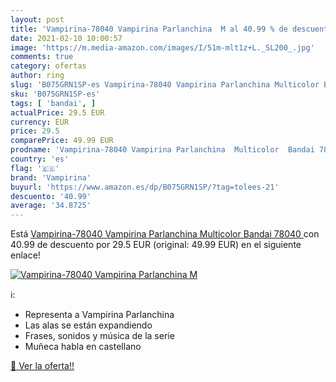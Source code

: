 ```yaml
---
layout: post
title: 'Vampirina-78040 Vampirina Parlanchina  M al 40.99 % de descuento'
date: 2021-02-10 10:00:57
image: 'https://m.media-amazon.com/images/I/51m-mlt1z+L._SL200_.jpg'
comments: true
category: ofertas
author: ring
slug: 'B075GRN1SP-es Vampirina-78040 Vampirina Parlanchina Multicolor Bandai 78040'
sku: 'B075GRN1SP-es'
tags: [ 'bandai', ]
actualPrice: 29.5 EUR
currency: EUR
price: 29.5
comparePrice: 49.99 EUR
prodname: 'Vampirina-78040 Vampirina Parlanchina  Multicolor  Bandai 78040 '
country: 'es'
flag: '🇪🇸'
brand: 'Vampirina'
buyurl: 'https://www.amazon.es/dp/B075GRN1SP/?tag=tolees-21'
descuento: '40.99'
average: '34.8725'
---
```


Está [Vampirina-78040 Vampirina Parlanchina  Multicolor  Bandai 78040 ](https://www.amazon.es/dp/B075GRN1SP/?tag=tolees-21) con 40.99 de descuento por 29.5 EUR (original: 49.99 EUR) en el siguiente enlace!

[![Vampirina-78040 Vampirina Parlanchina  M](https://m.media-amazon.com/images/I/51m-mlt1z+L._SL200_.jpg)](https://www.amazon.es/dp/B075GRN1SP/?tag=tolees-21)

ℹ️:

- Representa a Vampirina Parlanchina
- Las alas se están expandiendo
- Frases, sonidos y música de la serie
- Muñeca habla en castellano

[🛒 Ver la oferta!!](https://www.amazon.es/dp/B075GRN1SP/?tag=tolees-21)
